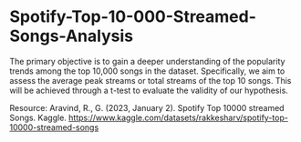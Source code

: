# Spotify-Top-10-000-Streamed-Songs-Analysis
The primary objective is to gain a deeper understanding of the popularity trends among the top 10,000 songs in the dataset. Specifically, we aim to assess the average peak streams or total streams of the top 10 songs. This will be achieved through a t-test to evaluate the validity of our hypothesis.

Resource: Aravind, R., G. (2023, January 2). Spotify Top 10000 streamed Songs. Kaggle. https://www.kaggle.com/datasets/rakkesharv/spotify-top-10000-streamed-songs
